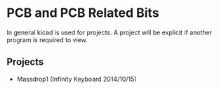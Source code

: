 PCB and PCB Related Bits
========================

In general kicad is used for projects.
A project will be explicit if another program is required to view.


Projects
--------

* Massdrop1 (Infinity Keyboard 2014/10/15)


